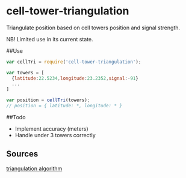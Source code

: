 # cell-tower-triangulation
Triangulate position based on cell towers position and signal strength.

NB! Limited use in its current state.

##Use

```javascript
var cellTri = require('cell-tower-triangulation');

var towers = [
  {latitude:22.5234,longitude:23.2352,signal:-91}
  ...
]

var position = cellTri(towers);
// position = { latitude: *, longitude: * }

```


##Todo

* Implement accuracy (meters)
* Handle under 3 towers correctly

## Sources
[triangulation algorithm](http://www.neilson.co.za/mobile-network-geolocation-obtaining-the-cell-ids-the-signal-strength-of-surrounding-towers-from-a-gsm-modem/#triangulation-algorithm)
